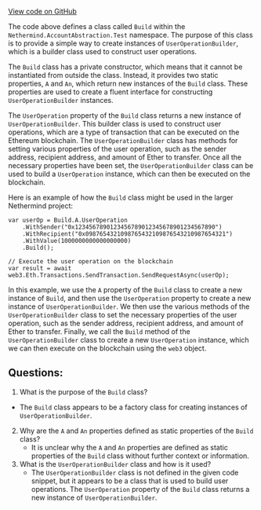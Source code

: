 [View code on GitHub](https://github.com/NethermindEth/nethermind/src/Nethermind/Nethermind.AccountAbstraction.Test/Build.UserOperation.cs)

The code above defines a class called `Build` within the `Nethermind.AccountAbstraction.Test` namespace. The purpose of this class is to provide a simple way to create instances of `UserOperationBuilder`, which is a builder class used to construct user operations. 

The `Build` class has a private constructor, which means that it cannot be instantiated from outside the class. Instead, it provides two static properties, `A` and `An`, which return new instances of the `Build` class. These properties are used to create a fluent interface for constructing `UserOperationBuilder` instances. 

The `UserOperation` property of the `Build` class returns a new instance of `UserOperationBuilder`. This builder class is used to construct user operations, which are a type of transaction that can be executed on the Ethereum blockchain. The `UserOperationBuilder` class has methods for setting various properties of the user operation, such as the sender address, recipient address, and amount of Ether to transfer. Once all the necessary properties have been set, the `UserOperationBuilder` class can be used to build a `UserOperation` instance, which can then be executed on the blockchain. 

Here is an example of how the `Build` class might be used in the larger Nethermind project:

```
var userOp = Build.A.UserOperation
    .WithSender("0x1234567890123456789012345678901234567890")
    .WithRecipient("0x0987654321098765432109876543210987654321")
    .WithValue(1000000000000000000)
    .Build();

// Execute the user operation on the blockchain
var result = await web3.Eth.Transactions.SendTransaction.SendRequestAsync(userOp);
```

In this example, we use the `A` property of the `Build` class to create a new instance of `Build`, and then use the `UserOperation` property to create a new instance of `UserOperationBuilder`. We then use the various methods of the `UserOperationBuilder` class to set the necessary properties of the user operation, such as the sender address, recipient address, and amount of Ether to transfer. Finally, we call the `Build` method of the `UserOperationBuilder` class to create a new `UserOperation` instance, which we can then execute on the blockchain using the `web3` object.
## Questions: 
 1. What is the purpose of the `Build` class?
   - The `Build` class appears to be a factory class for creating instances of `UserOperationBuilder`.
2. Why are the `A` and `An` properties defined as static properties of the `Build` class?
   - It is unclear why the `A` and `An` properties are defined as static properties of the `Build` class without further context or information.
3. What is the `UserOperationBuilder` class and how is it used?
   - The `UserOperationBuilder` class is not defined in the given code snippet, but it appears to be a class that is used to build user operations. The `UserOperation` property of the `Build` class returns a new instance of `UserOperationBuilder`.
